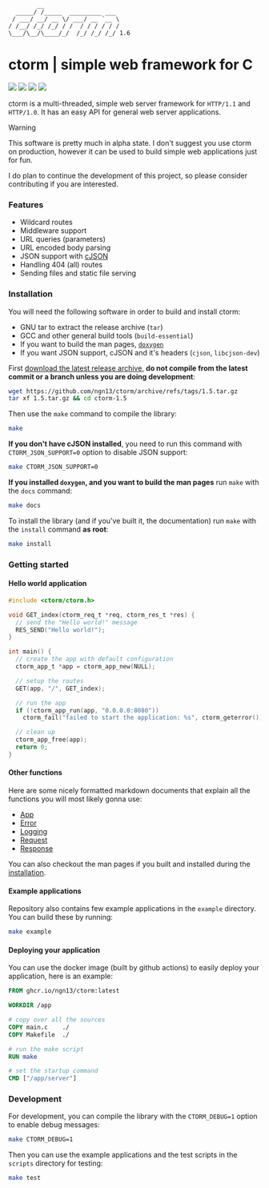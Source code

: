 ```
        __
  _____/ /_____  _________ ___
 / ___/ __/ __ \/ ___/ __ `__ \
/ /__/ /_/ /_/ / /  / / / / / /
\___/\__/\____/_/  /_/ /_/ /_/ 1.6

```

# ctorm | simple web framework for C
![](https://img.shields.io/github/actions/workflow/status/ngn13/ctorm/docker.yml)
![](https://img.shields.io/github/actions/workflow/status/ngn13/ctorm/docker.yml?label=tests)
![](https://img.shields.io/github/v/tag/ngn13/ctorm?label=version)
![](https://img.shields.io/github/license/ngn13/ctorm)

ctorm is a multi-threaded, simple web server framework for `HTTP/1.1` and `HTTP/1.0`.
It has an easy API for general web server applications.

> [!WARNING]
> This software is pretty much in alpha state. I don't suggest you use ctorm on
> production, however it can be used to build simple web applications just for fun.

I do plan to continue the development of this project, so please consider contributing
if you are interested.

### Features
- Wildcard routes
- Middleware support
- URL queries (parameters)
- URL encoded body parsing
- JSON support with [cJSON](https://github.com/DaveGamble/cJSON)
- Handling 404 (all) routes
- Sending files and static file serving

### Installation
You will need the following software in order to build and install ctorm:
- GNU tar to extract the release archive (`tar`)
- GCC and other general build tools (`build-essential`)
- If you want to build the man pages, [`doxygen`](https://www.doxygen.org/)
- If you want JSON support, cJSON and it's headers (`cjson`, `libcjson-dev`)

First [download the latest release archive](https://github.com/ngn13/ctorm/tags),
**do not compile from the latest commit or a branch unless you are doing development**:
```bash
wget https://github.com/ngn13/ctorm/archive/refs/tags/1.5.tar.gz
tar xf 1.5.tar.gz && cd ctorm-1.5
```
Then use the `make` command to compile the library:
```bash
make
```
**If you don't have cJSON installed**, you need to run this command with `CTORM_JSON_SUPPORT=0`
option to disable JSON support:
```bash
make CTORM_JSON_SUPPORT=0
```
**If you installed `doxygen`, and you want to build the man pages** run `make` with
the `docs` command:
```bash
make docs
```
To install the library (and if you've built it, the documentation) run `make` with
the `install` command **as root**:
```bash
make install
```

### Getting started
#### Hello world application
```c
#include <ctorm/ctorm.h>

void GET_index(ctorm_req_t *req, ctorm_res_t *res) {
  // send the "Hello world!" message
  RES_SEND("Hello world!");
}

int main() {
  // create the app with default configuration
  ctorm_app_t *app = ctorm_app_new(NULL);

  // setup the routes
  GET(app, "/", GET_index);

  // run the app
  if (!ctorm_app_run(app, "0.0.0.0:8080"))
    ctorm_fail("failed to start the application: %s", ctorm_geterror());

  // clean up
  ctorm_app_free(app);
  return 0;
}
```

#### Other functions
Here are some nicely formatted markdown documents that explain all the functions you will
most likely gonna use:
- [App](docs/app.md)
- [Error](docs/error.md)
- [Logging](docs/log.md)
- [Request](docs/req.md)
- [Response](docs/res.md)

You can also checkout the man pages if you built and installed during the [installation](#installation).

#### Example applications
Repository also contains few example applications in the `example` directory. You can
build these by running:
```bash
make example
```

#### Deploying your application
You can use the docker image (built by github actions) to easily deploy your
application, here is an example:
```Dockerfile
FROM ghcr.io/ngn13/ctorm:latest

WORKDIR /app

# copy over all the sources
COPY main.c    ./
COPY Makefile  ./

# run the make script
RUN make

# set the startup command
CMD ["/app/server"]
```

### Development
For development, you can compile the library with the `CTORM_DEBUG=1` option to enable debug
messages:
```bash
make CTORM_DEBUG=1
```
Then you can use the example applications and the test scripts in the `scripts` directory
for testing:
```bash
make test
```
